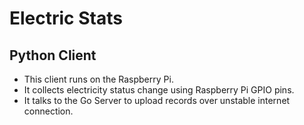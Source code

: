 # Electric Stats

## Python Client

* This client runs on the Raspberry Pi.
* It collects electricity status change using Raspberry Pi GPIO pins.
* It talks to the Go Server to upload records over unstable internet connection.
